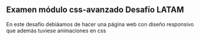 ## Examen módulo css-avanzado Desafío LATAM
En este desafío debiáamos de hacer una página web con diseño responsivo que además tuviese animaciones en css